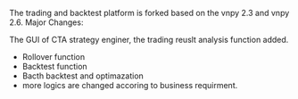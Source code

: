 The trading and backtest platform is forked based on the vnpy 2.3 and vnpy 2.6. Major Changes:

The GUI of CTA strategy enginer, the trading reuslt analysis function added.
- Rollover function
- Backtest function
- Bacth backtest and optimazation
- more logics are changed accoring to business requirment.

